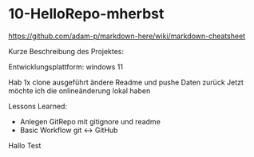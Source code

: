# 10-HelloRepo-mherbst

https://github.com/adam-p/markdown-here/wiki/markdown-cheatsheet

Kurze Beschreibung des Projektes:

Entwicklungsplattform: windows 11

Hab 1x clone ausgeführt ändere Readme und pushe Daten zurück
Jetzt möchte ich die onlineänderung lokal haben

Lessons Learned:
+ Anlegen GitRepo mit gitignore und readme
+ Basic Workflow git <-> GitHub


Hallo Test